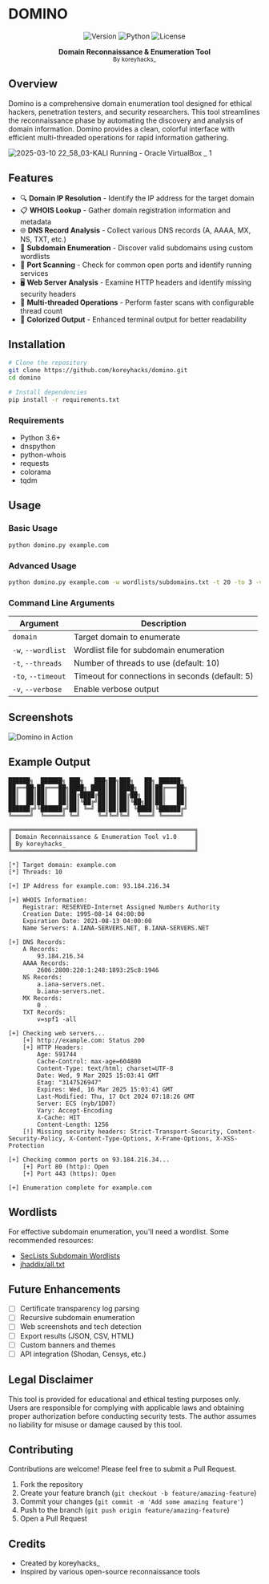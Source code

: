 # DOMINO

<p align="center">
  <img src="https://img.shields.io/badge/Version-1.0-blue.svg" alt="Version">
  <img src="https://img.shields.io/badge/Python-3.6+-brightgreen.svg" alt="Python">
  <img src="https://img.shields.io/badge/License-MIT-yellow.svg" alt="License">
</p>

<p align="center">
  <b>Domain Reconnaissance & Enumeration Tool</b><br>
  <sub>By koreyhacks_</sub>
</p>

## Overview

Domino is a comprehensive domain enumeration tool designed for ethical hackers, penetration testers, and security researchers. This tool streamlines the reconnaissance phase by automating the discovery and analysis of domain information. Domino provides a clean, colorful interface with efficient multi-threaded operations for rapid information gathering.

![2025-03-10 22_58_03-KALI  Running  - Oracle VirtualBox _ 1](https://github.com/user-attachments/assets/bce3b475-bfbc-4f64-a3ce-0d91719e42de)


## Features

- 🔍 **Domain IP Resolution** - Identify the IP address for the target domain
- 📋 **WHOIS Lookup** - Gather domain registration information and metadata
- 🌐 **DNS Record Analysis** - Collect various DNS records (A, AAAA, MX, NS, TXT, etc.)
- 🔎 **Subdomain Enumeration** - Discover valid subdomains using custom wordlists
- 🚪 **Port Scanning** - Check for common open ports and identify running services
- 🖥️ **Web Server Analysis** - Examine HTTP headers and identify missing security headers
- 🧵 **Multi-threaded Operations** - Perform faster scans with configurable thread count
- 🎨 **Colorized Output** - Enhanced terminal output for better readability

## Installation

```bash
# Clone the repository
git clone https://github.com/koreyhacks/domino.git
cd domino

# Install dependencies
pip install -r requirements.txt
```

### Requirements
- Python 3.6+
- dnspython
- python-whois
- requests
- colorama
- tqdm

## Usage

### Basic Usage

```bash
python domino.py example.com
```

### Advanced Usage

```bash
python domino.py example.com -w wordlists/subdomains.txt -t 20 -to 3 -v
```

### Command Line Arguments

| Argument | Description |
|----------|-------------|
| `domain` | Target domain to enumerate |
| `-w`, `--wordlist` | Wordlist file for subdomain enumeration |
| `-t`, `--threads` | Number of threads to use (default: 10) |
| `-to`, `--timeout` | Timeout for connections in seconds (default: 5) |
| `-v`, `--verbose` | Enable verbose output |

## Screenshots

![Domino in Action](https://raw.githubusercontent.com/koreyhacks/domino/main/screenshots/example.png)

## Example Output

```
██████╗  ██████╗ ███╗   ███╗██╗███╗   ██╗ ██████╗ 
██╔══██╗██╔═══██╗████╗ ████║██║████╗  ██║██╔═══██╗
██║  ██║██║   ██║██╔████╔██║██║██╔██╗ ██║██║   ██║
██║  ██║██║   ██║██║╚██╔╝██║██║██║╚██╗██║██║   ██║
██████╔╝╚██████╔╝██║ ╚═╝ ██║██║██║ ╚████║╚██████╔╝
╚═════╝  ╚═════╝ ╚═╝     ╚═╝╚═╝╚═╝  ╚═══╝ ╚═════╝ 
                                                 
╔═══════════════════════════════════════════════════╗
║ Domain Reconnaissance & Enumeration Tool v1.0     ║
║ By koreyhacks_                                    ║
╚═══════════════════════════════════════════════════╝

[*] Target domain: example.com
[*] Threads: 10

[+] IP Address for example.com: 93.184.216.34

[+] WHOIS Information:
    Registrar: RESERVED-Internet Assigned Numbers Authority
    Creation Date: 1995-08-14 04:00:00
    Expiration Date: 2021-08-13 04:00:00
    Name Servers: A.IANA-SERVERS.NET, B.IANA-SERVERS.NET

[+] DNS Records:
    A Records:
        93.184.216.34
    AAAA Records:
        2606:2800:220:1:248:1893:25c8:1946
    NS Records:
        a.iana-servers.net.
        b.iana-servers.net.
    MX Records:
        0 .
    TXT Records:
        v=spf1 -all

[+] Checking web servers...
    [+] http://example.com: Status 200
    [+] HTTP Headers:
        Age: 591744
        Cache-Control: max-age=604800
        Content-Type: text/html; charset=UTF-8
        Date: Wed, 9 Mar 2025 15:03:41 GMT
        Etag: "3147526947"
        Expires: Wed, 16 Mar 2025 15:03:41 GMT
        Last-Modified: Thu, 17 Oct 2024 07:18:26 GMT
        Server: ECS (nyb/1D07)
        Vary: Accept-Encoding
        X-Cache: HIT
        Content-Length: 1256
    [!] Missing security headers: Strict-Transport-Security, Content-Security-Policy, X-Content-Type-Options, X-Frame-Options, X-XSS-Protection

[+] Checking common ports on 93.184.216.34...
    [+] Port 80 (http): Open
    [+] Port 443 (https): Open

[+] Enumeration complete for example.com
```

## Wordlists

For effective subdomain enumeration, you'll need a wordlist. Some recommended resources:

- [SecLists Subdomain Wordlists](https://github.com/danielmiessler/SecLists/tree/master/Discovery/DNS)
- [jhaddix/all.txt](https://gist.github.com/jhaddix/86a06c5dc309d08580a018c66354a056)

## Future Enhancements

- [ ] Certificate transparency log parsing
- [ ] Recursive subdomain enumeration
- [ ] Web screenshots and tech detection
- [ ] Export results (JSON, CSV, HTML)
- [ ] Custom banners and themes
- [ ] API integration (Shodan, Censys, etc.)

## Legal Disclaimer

This tool is provided for educational and ethical testing purposes only. Users are responsible for complying with applicable laws and obtaining proper authorization before conducting security tests. The author assumes no liability for misuse or damage caused by this tool.

## Contributing

Contributions are welcome! Please feel free to submit a Pull Request.

1. Fork the repository
2. Create your feature branch (`git checkout -b feature/amazing-feature`)
3. Commit your changes (`git commit -m 'Add some amazing feature'`)
4. Push to the branch (`git push origin feature/amazing-feature`)
5. Open a Pull Request

## Credits

- Created by koreyhacks_
- Inspired by various open-source reconnaissance tools
